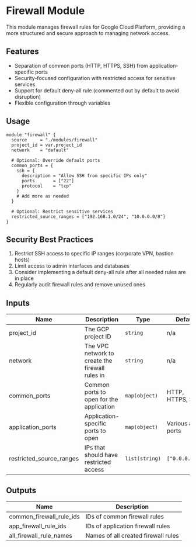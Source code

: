# Firewall Module

This module manages firewall rules for Google Cloud Platform, providing a more structured and secure approach to managing network access.

## Features

- Separation of common ports (HTTP, HTTPS, SSH) from application-specific ports
- Security-focused configuration with restricted access for sensitive services
- Support for default deny-all rule (commented out by default to avoid disruption)
- Flexible configuration through variables

## Usage

```hcl
module "firewall" {
  source     = "./modules/firewall"
  project_id = var.project_id
  network    = "default"
  
  # Optional: Override default ports
  common_ports = {
    ssh = {
      description = "Allow SSH from specific IPs only"
      ports       = ["22"]
      protocol    = "tcp"
    }
    # Add more as needed
  }
  
  # Optional: Restrict sensitive services
  restricted_source_ranges = ["192.168.1.0/24", "10.0.0.0/8"]
}
```

## Security Best Practices

1. Restrict SSH access to specific IP ranges (corporate VPN, bastion hosts)
2. Limit access to admin interfaces and databases
3. Consider implementing a default deny-all rule after all needed rules are in place
4. Regularly audit firewall rules and remove unused ones

## Inputs

| Name | Description | Type | Default | Required |
|------|-------------|------|---------|:--------:|
| project_id | The GCP project ID | `string` | n/a | yes |
| network | The VPC network to create the firewall rules in | `string` | n/a | yes |
| common_ports | Common ports to open for the application | `map(object)` | HTTP, HTTPS, SSH | no |
| application_ports | Application-specific ports to open | `map(object)` | Various app ports | no |
| restricted_source_ranges | IPs that should have restricted access | `list(string)` | `["0.0.0.0/0"]` | no |

## Outputs

| Name | Description |
|------|-------------|
| common_firewall_rule_ids | IDs of common firewall rules |
| app_firewall_rule_ids | IDs of application firewall rules |
| all_firewall_rule_names | Names of all created firewall rules | 